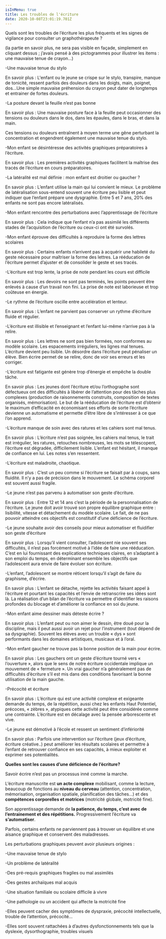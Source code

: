 ```yaml
---
isInMenu: true
title: Les troubles de l'écriture
date: 2020-10-08T23:01:19.701Z
---
```

Quels sont les troubles de l’écriture les plus fréquents et les signes de vigilance pour consulter un graphothérapeute ?



(la partie en savoir plus, ne sera pas visible en façade, simplement en cliquant dessus ; j’avais pensé à des pictogrammes pour illustrer les items : une mauvaise tenue de crayon…)

\-Une mauvaise tenue du stylo

En savoir plus : L'enfant ou le jeune se crispe sur le stylo, transpire, manque de tonicité, ressent parfois des douleurs dans les doigts, main, poignet, dos...Une simple mauvaise préhension du crayon peut dater de longtemps et entrainer de fortes douleurs.

\-La posture devant la feuille n’est pas bonne

En savoir plus : Une mauvaise posture face à la feuille peut occasionner des tensions ou douleurs dans le dos, dans les épaules, dans le bras, et dans la main.

Ces tensions ou douleurs entraînent à moyen terme une gêne perturbant la concentration et engendrent également une mauvaise tenue du stylo.

\-Mon enfant se désintéresse des activités graphiques préparatoires à l’écriture.

En savoir plus : Les premières activités graphiques facilitent la maîtrise des tracés de l’écriture en cours préparatoires.





\-La latéralité est mal définie : mon enfant est droitier ou gaucher ? 

En savoir plus : L’enfant utilise la main qui lui convient le mieux. Le problème de latéralisation sous-entend souvent une écriture peu lisible et peut indiquer que l’enfant prépare une dysgraphie. Entre 5 et 7 ans, 20% des enfants ne sont pas encore latéralisés.

\-Mon enfant rencontre des perturbations avec l’apprentissage de l’écriture

En savoir plus : Cela indique que l’enfant n’a pas assimilé les différents stades de l’acquisition de l’écriture ou ceux-ci ont été survolés.

\-Mon enfant éprouve des difficultés à reproduire la forme des lettres scolaires

En savoir plus : Certains enfants n’arrivent pas à acquérir une habileté du geste nécessaire pour maîtriser la forme des lettres. La rééducation de l’écriture permet d’ajuster et de consolider le geste et ses tracés.

\-L’écriture est trop lente, la prise de note pendant les cours est difficile

En savoir plus : Les devoirs ne sont pas terminés, les points peuvent être enlevés à cause d’un travail non fini. La prise de note est laborieuse et trop coûteuse en énergie.

\-Le rythme de l’écriture oscille entre accélération et lenteur.

En savoir plus : L’enfant ne parvient pas conserver un rythme d’écriture fluide et régulier.

\-L’écriture est illisible et l’enseignant et l’enfant lui-même n’arrive pas à la relire.

En savoir plus : Les lettres ne sont pas bien formées, non conformes au modèle scolaire. Les espacements irréguliers, les lignes mal tenues. L’écriture devient peu lisible. Un désordre dans l’écriture peut pénaliser un élève. Bien écrire permet de se relire, donc de voir ses erreurs et les corriger.



\-L’écriture est fatigante est génère trop d’énergie et empêche la double tâche.

En savoir plus : Les jeunes dont l’écriture et/ou l’orthographe sont défectueux ont des difficultés à libérer de l’attention pour des tâches plus complexes (production de raisonnements construits, composition de textes organisés, mémorisation). Le but de la rééducation de l’écriture est d’obtenir le maximum d’efficacité en économisant ses efforts de sorte l’écriture devienne un automatisme et permette d’être libre de s’intéresser à ce que l’on apprend.





\-L’écriture manque de soin avec des ratures et les cahiers sont mal tenus.

En savoir plus : L’écriture n’est pas soignée, les cahiers mal tenus, le trait est irrégulier, les ratures, retouches nombreuses, les mots se télescopent, l’écriture est dégradée, difficilement lisible. L’enfant est hésitant, il manque de confiance en lui. Les notes s’en ressentent.



\-L’écriture est maladroite, chaotique.

En savoir plus : C’est un peu comme si l’écriture se faisait par à coups, sans fluidité. Il n’y a pas de précision dans le mouvement. Le schéma corporel est souvent aussi fragile.



\-Le jeune n’est pas parvenu à automatiser son geste d’écriture.

En savoir plus : Entre 12 et 14 ans c’est la période de la personnalisation de l’écriture. Le jeune doit avoir trouvé son propre équilibre graphique entre : lisibilité, vitesse et détachement du modèle scolaire. Le fait, de ne pas pouvoir atteindre ces objectifs est constitutif d’une déficience de l’écriture.



\-Le jeune souhaite avoir des conseils pour mieux automatiser et fluidifier son geste d’écriture

En savoir plus : Lorsqu’il vient consulter, l’adolescent nie souvent ses difficultés, il n’est pas forcément motivé à l’idée de faire une rééducation. C’est en lui fournissant des explications techniques claires, en s’adaptant à son emploi du temps, en déterminant ensemble les objectifs que l’adolescent aura envie de faire évoluer son écriture.



\-L’enfant, l’adolescent se montre réticent lorsqu’il s’agit de faire du graphisme, d’écrire.

En savoir plus : L’enfant se détache, rejette les activités faisant appel à l’écriture et pourtant les capacités et l’envie de retranscrire ses idées sont là. La réalisation d’un bilan de l’écriture va permettre d’identifier les raisons profondes du blocage et d’améliorer la confiance en soi du jeune.



\-Mon enfant aime dessiner mais déteste écrire ?

En savoir plus : L’enfant peut ou non aimer le dessin, être doué pour la discipline, mais il peut aussi avoir un rejet pour l’instrument (tout dépend de sa dysgraphie). Souvent les élèves avec un trouble « dys » sont performants dans les domaines artistiques, musicaux et à l’oral.



\-Mon enfant gaucher ne trouve pas la bonne position de la main pour écrire.

En savoir plus : Les gauchers ont un geste d’écriture tourné vers « l’ouverture », alors que le sens de notre écriture occidentale implique un mouvement de « fermeture ». Un vrai gaucher n’a généralement pas de difficultés d’écriture s’il est mis dans des conditions favorisant la bonne utilisation de la main gauche.



\-Précocité et écriture

En savoir plus : L’écriture qui est une activité complexe et exigeante demande du temps, de la répétition, aussi chez les enfants Haut Potentiel, précoces, « zèbres », atypiques cette activité peut être considérée comme une contrainte. L’écriture est en décalage avec la pensée arborescente et vive.





\-Le jeune est démotivé à l’école et ressent un sentiment d’infériorité

En savoir plus : Parfois une intervention sur l’écriture (jeux d’écriture, écriture créative..) peut améliorer les résultats scolaires et permettre à l’enfant de retrouver confiance en ses capacités, à mieux exploiter et exprimer ses potentialités.









**Quelles sont les causes d’une déficience de l’écriture?**



Savoir écrire n’est pas un processus inné comme la marche.

L’écriture manuscrite est **un acte complexe** mobilisant, comme la lecture, beaucoup de fonctions au **niveau du cerveau** (attention, concentration, mémorisation, organisation spatiale, planification des tâches…) et des **compétences corporelles et motrices** (motricité globale, motricité fine).



Son apprentissage demande de **la patience, du temps, c’est avec de l’entrainement et des répétitions.** Progressivement l’écriture va **s’automatiser**.



Parfois, certains enfants ne parviennent pas à trouver un équilibre et une aisance graphique et conservent des maladresses.



Les perturbations graphiques peuvent avoir plusieurs origines :

\-Une mauvaise tenue de stylo

\-Un problème de latéralité

\-Des pré-requis graphiques fragiles ou mal assimilés

\-Des gestes archaïques mal acquis

\-Une situation familiale ou scolaire difficile à vivre

\-Une pathologie ou un accident qui affecte la motricité fine

\-Elles peuvent cacher des symptômes de dyspraxie, précocité intellectuelle, trouble de l’attention, précocité…

\-Elles sont souvent rattachées à d’autres dysfonctionnements tels que la dyslexie, dysorthographie, troubles visuels